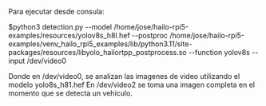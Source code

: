 Para ejecutar desde consula:

$python3 detection.py   --model /home/jose/hailo-rpi5-examples/resources/yolov8s_h8l.hef   --postproc /home/jose/hailo-rpi5-examples/venv_hailo_rpi5_examples/lib/python3.11/site-packages/resources/libyolo_hailortpp_postprocess.so   --function yolov8s   --input /dev/video0

Donde en /dev/video0, se analizan las imagenes de video utilizando el modelo yolo8s_h81.hef
En /dev/video2 se toma una imagen completa en el momento que se detecta un vehiculo.

